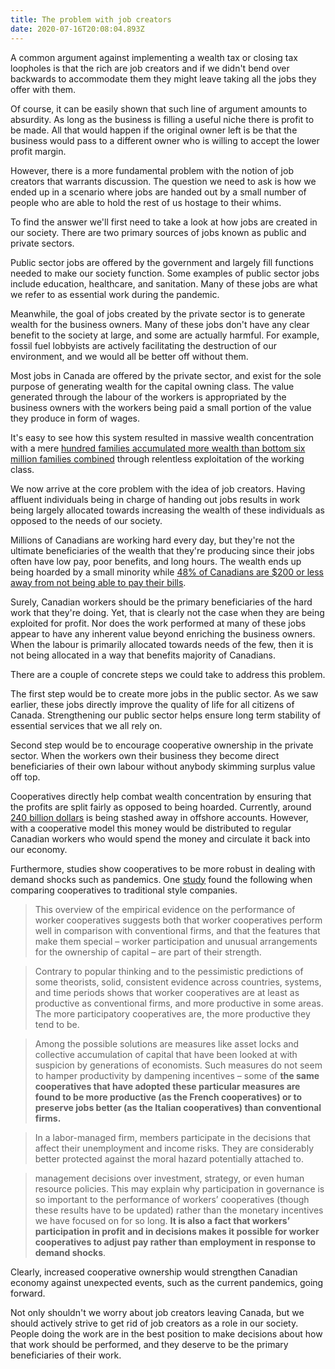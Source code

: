 ```yaml
---
title: The problem with job creators
date: 2020-07-16T20:08:04.893Z
---
```

A common argument against implementing a wealth tax or closing tax loopholes is that the rich are job creators and if we didn't bend over backwards to accommodate them they might leave taking all the jobs they offer with them.

Of course, it can be easily shown that such line of argument amounts to absurdity. As long as the business is filling a useful niche there is profit to be made. All that would happen if the original owner left is be that the business would pass to a different owner who is willing to accept the lower profit margin.

However, there is a more fundamental problem with the notion of job creators that warrants discussion. The question we need to ask is how we ended up in a scenario where jobs are handed out by a small number of people who are able to hold the rest of us hostage to their whims.

To find the answer we'll first need to take a look at how jobs are created in our society. There are two primary sources of jobs known as public and private sectors.

Public sector jobs are offered by the government and largely fill functions needed to make our society function. Some examples of public sector jobs include education, healthcare, and sanitation. Many of these jobs are what we refer to as essential work during the pandemic.

Meanwhile, the goal of jobs created by the private sector is to generate wealth for the business owners. Many of these jobs don't have any clear benefit to the society at large, and some are actually harmful. For example, fossil fuel lobbyists are actively facilitating the destruction of our environment, and we would all be better off without them.

Most jobs in Canada are offered by the private sector, and exist for the sole purpose of generating wealth for the capital owning class. The value generated through the labour of the workers is appropriated by the business owners with the workers being paid a small portion of the value they produce in form of wages.

It's easy to see how this system resulted in massive wealth concentration with a mere [hundred families accumulated more wealth than bottom six million families combined](https://north99.org/2019/12/20/richest-100-canadians-have-more-wealth-than-bottom-6-million-families-combined-thats-a-serious-problem/) through relentless exploitation of the working class.

We now arrive at the core problem with the idea of job creators. Having affluent individuals being in charge of handing out jobs results in work being largely allocated towards increasing the wealth of these individuals as opposed to the needs of our society.

Millions of Canadians are working hard every day, but they're not the ultimate beneficiaries of the wealth that they're producing since their jobs often have low pay, poor benefits, and long hours. The wealth ends up being hoarded by a small minority while [48% of Canadians are $200 or less away from not being able to pay their bills](https://www.ipsos.com/en-ca/news-polls/Canadians-and-Bankruptcy-Oct-2019).

Surely, Canadian workers should be the primary beneficiaries of the hard work that they're doing. Yet, that is clearly not the case when they are being exploited for profit. Nor does the work performed at many of these jobs appear to have any inherent value beyond enriching the business owners. When the labour is primarily allocated towards needs of the few, then it is not being allocated in a way that benefits majority of Canadians.

There are a couple of concrete steps we could take to address this problem.

The first step would be to create more jobs in the public sector. As we saw earlier, these jobs directly improve the quality of life for all citizens of Canada. Strengthening our public sector helps ensure long term stability of essential services that we all rely on.

Second step would be to encourage cooperative ownership in the private sector. When the workers own their business they become direct beneficiaries of their own labour without anybody skimming surplus value off top.

Cooperatives directly help combat wealth concentration by ensuring that the profits are split fairly as opposed to being hoarded. Currently, around [240 billion dollars](https://www.cbc.ca/news/business/cra-tax-gap-foreign-holdings-1.4726983) is being stashed away in offshore accounts. However, with a cooperative model this money would be distributed to regular Canadian workers who would spend the money and circulate it back into our economy.

Furthermore, studies show cooperatives to be more robust in dealing with demand shocks such as pandemics. One [study](https://www.researchgate.net/publication/285356456_The_performance_of_worker_cooperatives) found the following when comparing cooperatives to traditional style companies.

>This overview of the empirical evidence on the performance of worker cooperatives suggests both that worker cooperatives perform well in comparison with conventional firms, and that the features that make them special – worker participation and unusual arrangements for the ownership of capital – are part of their strength.

>Contrary to popular thinking and to the pessimistic predictions of some theorists, solid, consistent evidence across countries, systems, and time periods shows that worker cooperatives are at least as productive as conventional firms, and more productive in some areas. The more participatory cooperatives are, the more productive they tend to be.

>Among the possible solutions are measures like asset locks and collective accumulation of capital that have been looked at with suspicion by generations of economists. Such measures do not seem to hamper productivity by dampening incentives – some of **the same cooperatives that have adopted these particular measures are found to be more productive (as the French cooperatives) or to preserve jobs better (as the Italian cooperatives) than conventional firms.**

>In a labor-managed firm, members participate in the decisions that affect their unemployment and income risks. They are considerably better protected against the moral hazard potentially attached to.

>management decisions over investment, strategy, or even human resource policies. This may explain why participation in governance is so important to the performance of workers’ cooperatives (though these results have to be updated) rather than the monetary incentives we have focused on for so long. **It is also a fact that workers’ participation in profit and in decisions makes it possible for worker cooperatives to adjust pay rather than employment in response to demand shocks**.

Clearly, increased cooperative ownership would strengthen Canadian economy against unexpected events, such as the current pandemics, going forward.

Not only shouldn't we worry about job creators leaving Canada, but we should actively strive to get rid of job creators as a role in our society. People doing the work are in the best position to make decisions about how that work should be performed, and they deserve to be the primary beneficiaries of their work.

